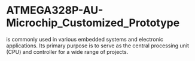 # ATMEGA328P-AU-Microchip_Customized_Prototype
 is commonly used in various embedded systems and electronic applications. Its primary purpose is to serve as the central processing unit (CPU) and controller for a wide range of projects.
